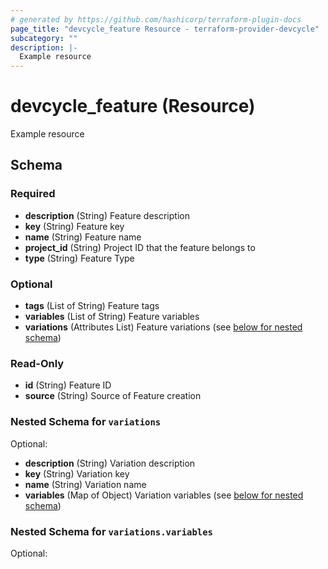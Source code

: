 ```yaml
---
# generated by https://github.com/hashicorp/terraform-plugin-docs
page_title: "devcycle_feature Resource - terraform-provider-devcycle"
subcategory: ""
description: |-
  Example resource
---
```


# devcycle_feature (Resource)

Example resource



<!-- schema generated by tfplugindocs -->
## Schema

### Required

- **description** (String) Feature description
- **key** (String) Feature key
- **name** (String) Feature name
- **project_id** (String) Project ID that the feature belongs to
- **type** (String) Feature Type

### Optional

- **tags** (List of String) Feature tags
- **variables** (List of String) Feature variables
- **variations** (Attributes List) Feature variations (see [below for nested schema](#nestedatt--variations))

### Read-Only

- **id** (String) Feature ID
- **source** (String) Source of Feature creation

<a id="nestedatt--variations"></a>
### Nested Schema for `variations`

Optional:

- **description** (String) Variation description
- **key** (String) Variation key
- **name** (String) Variation name
- **variables** (Map of Object) Variation variables (see [below for nested schema](#nestedatt--variations--variables))

<a id="nestedatt--variations--variables"></a>
### Nested Schema for `variations.variables`

Optional:


